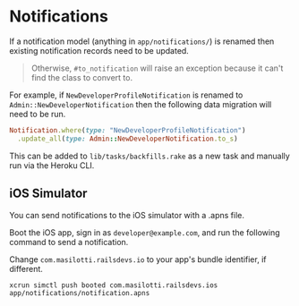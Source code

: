 # Notifications

If a notification model (anything in `app/notifications/`) is renamed then existing notification records need to be updated.

> Otherwise, `#to_notification` will raise an exception because it can't find the class to convert to.

For example, if `NewDeveloperProfileNotification` is renamed to `Admin::NewDeveloperNotification` then the following data migration will need to be run.

```ruby
Notification.where(type: "NewDeveloperProfileNotification")
  .update_all(type: Admin::NewDeveloperNotification.to_s)
```

This can be added to `lib/tasks/backfills.rake` as a new task and manually run via the Heroku CLI.

## iOS Simulator

You can send notifications to the iOS simulator with a .apns file.

Boot the iOS app, sign in as `developer@example.com`, and run the following command to send a notification.

Change `com.masilotti.railsdevs.io` to your app's bundle identifier, if different.

```
xcrun simctl push booted com.masilotti.railsdevs.ios app/notifications/notification.apns
```
